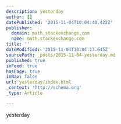 ```yaml
---
description: yesterday
author: []
datePublished: '2015-11-04T10:04:40.422Z'
publisher:
  domain: math.stackexchange.com
  name: math.stackexchange.com
title: ''
dateModified: '2015-11-04T10:04:17.645Z'
sourcePath: _posts/2015-11-04-yesterday.md
published: true
inFeed: true
hasPage: true
inNav: false
url: yesterday/index.html
_context: 'http://schema.org'
_type: Article

---
```

yesterday